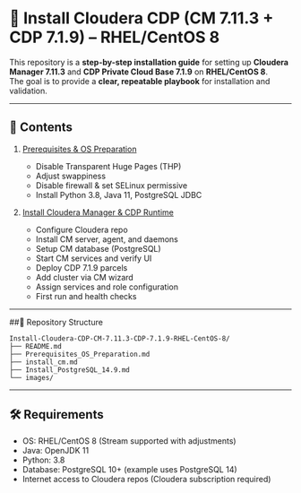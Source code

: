 # 📘 Install Cloudera CDP (CM 7.11.3 + CDP 7.1.9) – RHEL/CentOS 8

This repository is a **step-by-step installation guide** for setting up **Cloudera Manager 7.11.3** and **CDP Private Cloud Base 7.1.9** on **RHEL/CentOS 8**.  
The goal is to provide a **clear, repeatable playbook** for installation and validation.

---

## 📖 Contents

1. [Prerequisites & OS Preparation](prerequisites.md)  
   - Disable Transparent Huge Pages (THP)  
   - Adjust swappiness  
   - Disable firewall & set SELinux permissive  
   - Install Python 3.8, Java 11, PostgreSQL JDBC  

2. [Install Cloudera Manager & CDP Runtime](install_cm.md)  
   - Configure Cloudera repo  
   - Install CM server, agent, and daemons  
   - Setup CM database (PostgreSQL)  
   - Start CM services and verify UI  
   - Deploy CDP 7.1.9 parcels  
   - Add cluster via CM wizard  
   - Assign services and role configuration  
   - First run and health checks  

---

##📂 Repository Structure
```text
Install-Cloudera-CDP-CM-7.11.3-CDP-7.1.9-RHEL-CentOS-8/
├── README.md
├── Prerequisites_OS_Preparation.md
├── install_cm.md
├── Install_PostgreSQL_14.9.md
└── images/ 
```
---

## 🛠 Requirements
- OS: RHEL/CentOS 8 (Stream supported with adjustments)  
- Java: OpenJDK 11  
- Python: 3.8  
- Database: PostgreSQL 10+ (example uses PostgreSQL 14)  
- Internet access to Cloudera repos (Cloudera subscription required)  
